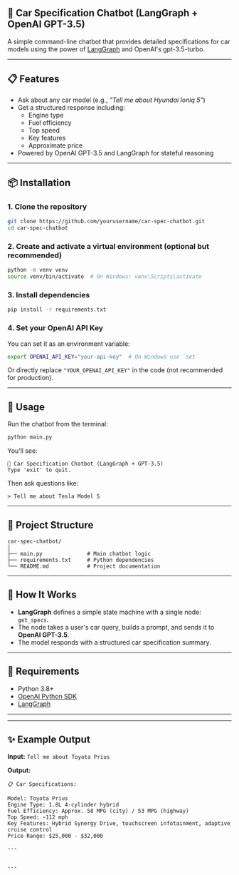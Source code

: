 
## 🚗 Car Specification Chatbot (LangGraph + OpenAI GPT-3.5)

A simple command-line chatbot that provides detailed specifications for car models using the power of [LangGraph](https://github.com/langchain-ai/langgraph) and OpenAI's gpt-3.5-turbo.

---


## 📋 Features

- Ask about any car model (e.g., *"Tell me about Hyundai Ioniq 5"*)
- Get a structured response including:
  - Engine type
  - Fuel efficiency
  - Top speed
  - Key features
  - Approximate price
- Powered by OpenAI GPT-3.5 and LangGraph for stateful reasoning


---

## 📦 Installation

### 1. Clone the repository

```bash
git clone https://github.com/yourusername/car-spec-chatbot.git
cd car-spec-chatbot
````

### 2. Create and activate a virtual environment (optional but recommended)

```bash
python -m venv venv
source venv/bin/activate  # On Windows: venv\Scripts\activate
```

### 3. Install dependencies

```bash
pip install -r requirements.txt
```

### 4. Set your OpenAI API Key

You can set it as an environment variable:

```bash
export OPENAI_API_KEY="your-api-key"  # On Windows use `set`
```

Or directly replace `"YOUR_OPENAI_API_KEY"` in the code (not recommended for production).

---

## 🚀 Usage

Run the chatbot from the terminal:

```bash
python main.py
```

You’ll see:

```
🚗 Car Specification Chatbot (LangGraph + GPT-3.5)
Type 'exit' to quit.
```

Then ask questions like:

```
> Tell me about Tesla Model S
```

---

## 📂 Project Structure

```
car-spec-chatbot/
│
├── main.py              # Main chatbot logic
├── requirements.txt     # Python dependencies
└── README.md            # Project documentation
```

---

## 🧠 How It Works

* **LangGraph** defines a simple state machine with a single node: `get_specs`.
* The node takes a user's car query, builds a prompt, and sends it to **OpenAI GPT-3.5**.
* The model responds with a structured car specification summary.

---

## 📌 Requirements

* Python 3.8+
* [OpenAI Python SDK](https://github.com/openai/openai-python)
* [LangGraph](https://github.com/langchain-ai/langgraph)

---


---

## ✨ Example Output

**Input:**
`Tell me about Toyota Prius`

**Output:**

```
📋 Car Specifications:

Model: Toyota Prius  
Engine Type: 1.8L 4-cylinder hybrid  
Fuel Efficiency: Approx. 58 MPG (city) / 53 MPG (highway)  
Top Speed: ~112 mph  
Key Features: Hybrid Synergy Drive, touchscreen infotainment, adaptive cruise control  
Price Range: $25,000 - $32,000

---
```

```

---

```
